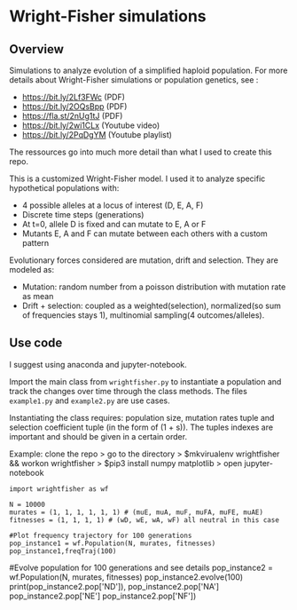 # Wright-Fisher simulations
## Overview
Simulations to analyze evolution of a simplified haploid population.
For more details about Wright-Fisher simulations or population genetics, see :
* https://bit.ly/2Lf3FWc (PDF)
* https://bit.ly/2OQsBpp (PDF)
* https://fla.st/2nUg1tJ (PDF)
* https://bit.ly/2wi1CLx (Youtube video)
* https://bit.ly/2PqDgYM (Youtube playlist)

The ressources go into much more detail than what I used to create this repo.

This is a customized Wright-Fisher model. I used it to analyze specific hypothetical populations with:
* 4 possible alleles at a locus of interest (D, E, A, F)
* Discrete time steps (generations)
* At t=0, allele D is fixed and can mutate to E, A or F
* Mutants E, A and F can mutate between each others with a custom pattern

Evolutionary forces considered are mutation, drift and selection. They are modeled as:

* Mutation: random number from a poisson distribution with mutation rate as mean
* Drift + selection: coupled as a weighted(selection), normalized(so sum of frequencies stays 1), multinomial sampling(4 outcomes/alleles).

## Use code
I suggest using anaconda and jupyter-notebook.

Import the main class from ```wrightfisher.py``` to instantiate a population and track the changes over time through the class methods. The files ```example1.py``` and ```example2.py``` are use cases.

Instantiating the class requires: population size, mutation rates tuple and selection coefficient tuple (in the form of (1 + s)). The tuples indexes are important and should be given in a certain order.

Example:
clone the repo > go to the directory > $mkvirualenv wrightfisher && workon wrightfisher > $pip3 install numpy matplotlib > open jupyter-notebook
```python3
import wrightfisher as wf

N = 10000
murates = (1, 1, 1, 1, 1, 1) # (muE, muA, muF, muFA, muFE, muAE)
fitnesses = (1, 1, 1, 1) # (wD, wE, wA, wF) all neutral in this case

#Plot frequency trajectory for 100 generations
pop_instance1 = wf.Population(N, murates, fitnesses)
pop_instance1,freqTraj(100)
```

#Evolve population for 100 generations and see details
pop_instance2 = wf.Population(N, murates, fitnesses)
pop_instance2.evolve(100)
print(pop_instance2.pop['ND']), pop_instance2.pop['NA'] pop_instance2.pop['NE'] pop_instance2.pop['NF'])
